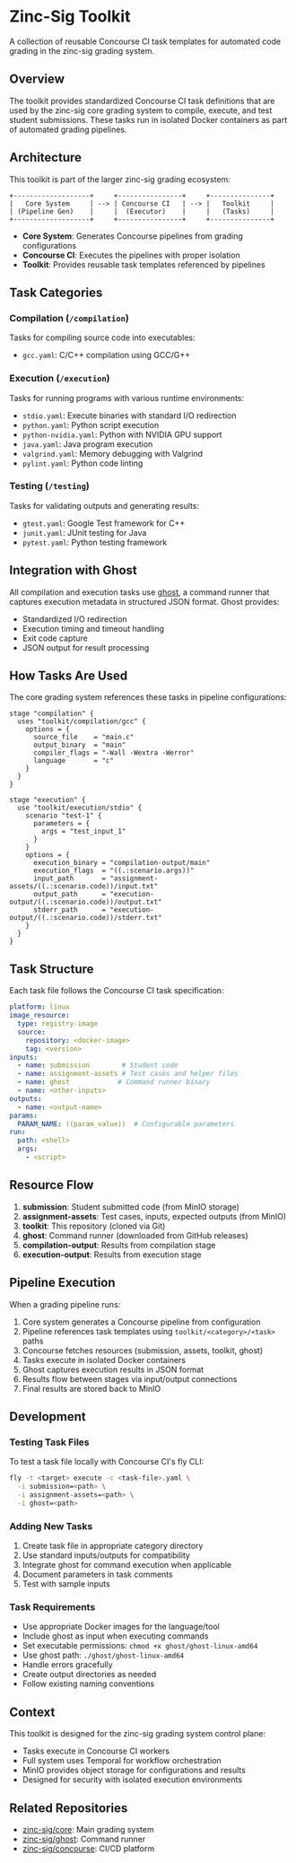# Zinc-Sig Toolkit

A collection of reusable Concourse CI task templates for automated code grading in the zinc-sig grading system.

## Overview

The toolkit provides standardized Concourse CI task definitions that are used by the zinc-sig core grading system to compile, execute, and test student submissions. These tasks run in isolated Docker containers as part of automated grading pipelines.

## Architecture

This toolkit is part of the larger zinc-sig grading ecosystem:

```
+-------------------+     +----------------+     +---------------+
|   Core System     | --> | Concourse CI   | --> |   Toolkit     |
| (Pipeline Gen)    |     |  (Executor)    |     |   (Tasks)     |
+-------------------+     +----------------+     +---------------+
```

- **Core System**: Generates Concourse pipelines from grading configurations
- **Concourse CI**: Executes the pipelines with proper isolation
- **Toolkit**: Provides reusable task templates referenced by pipelines

## Task Categories

### Compilation (`/compilation`)
Tasks for compiling source code into executables:
- `gcc.yaml`: C/C++ compilation using GCC/G++

### Execution (`/execution`)
Tasks for running programs with various runtime environments:
- `stdio.yaml`: Execute binaries with standard I/O redirection
- `python.yaml`: Python script execution
- `python-nvidia.yaml`: Python with NVIDIA GPU support
- `java.yaml`: Java program execution
- `valgrind.yaml`: Memory debugging with Valgrind
- `pylint.yaml`: Python code linting

### Testing (`/testing`)
Tasks for validating outputs and generating results:
- `gtest.yaml`: Google Test framework for C++
- `junit.yaml`: JUnit testing for Java
- `pytest.yaml`: Python testing framework

## Integration with Ghost

All compilation and execution tasks use [ghost](https://github.com/zinc-sig/ghost), a command runner that captures execution metadata in structured JSON format. Ghost provides:
- Standardized I/O redirection
- Execution timing and timeout handling
- Exit code capture
- JSON output for result processing

## How Tasks Are Used

The core grading system references these tasks in pipeline configurations:

```hcl
stage "compilation" {
  uses "toolkit/compilation/gcc" {
    options = {
      source_file    = "main.c"
      output_binary  = "main"
      compiler_flags = "-Wall -Wextra -Werror"
      language       = "c"
    }
  }
}

stage "execution" {
  use "toolkit/execution/stdio" {
    scenario "test-1" {
      parameters = {
        args = "test_input_1"
      }
    }
    options = {
      execution_binary = "compilation-output/main"
      execution_flags  = "((.:scenario.args))"
      input_path       = "assignment-assets/((.:scenario.code))/input.txt"
      output_path      = "execution-output/((.:scenario.code))/output.txt"
      stderr_path      = "execution-output/((.:scenario.code))/stderr.txt"
    }
  }
}
```

## Task Structure

Each task file follows the Concourse CI task specification:

```yaml
platform: linux
image_resource:
  type: registry-image
  source:
    repository: <docker-image>
    tag: <version>
inputs:
  - name: submission        # Student code
  - name: assignment-assets # Test cases and helper files
  - name: ghost            # Command runner binary
  - name: <other-inputs>
outputs:
  - name: <output-name>
params:
  PARAM_NAME: ((param_value))  # Configurable parameters
run:
  path: <shell>
  args:
    - <script>
```

## Resource Flow

1. **submission**: Student submitted code (from MinIO storage)
2. **assignment-assets**: Test cases, inputs, expected outputs (from MinIO)
3. **toolkit**: This repository (cloned via Git)
4. **ghost**: Command runner (downloaded from GitHub releases)
5. **compilation-output**: Results from compilation stage
6. **execution-output**: Results from execution stage

## Pipeline Execution

When a grading pipeline runs:

1. Core system generates a Concourse pipeline from configuration
2. Pipeline references task templates using `toolkit/<category>/<task>` paths
3. Concourse fetches resources (submission, assets, toolkit, ghost)
4. Tasks execute in isolated Docker containers
5. Ghost captures execution results in JSON format
6. Results flow between stages via input/output connections
7. Final results are stored back to MinIO

## Development

### Testing Task Files

To test a task file locally with Concourse CI's fly CLI:

```bash
fly -t <target> execute -c <task-file>.yaml \
  -i submission=<path> \
  -i assignment-assets=<path> \
  -i ghost=<path>
```

### Adding New Tasks

1. Create task file in appropriate category directory
2. Use standard inputs/outputs for compatibility
3. Integrate ghost for command execution when applicable
4. Document parameters in task comments
5. Test with sample inputs

### Task Requirements

- Use appropriate Docker images for the language/tool
- Include ghost as input when executing commands
- Set executable permissions: `chmod +x ghost/ghost-linux-amd64`
- Use ghost path: `./ghost/ghost-linux-amd64`
- Handle errors gracefully
- Create output directories as needed
- Follow existing naming conventions

## Context

This toolkit is designed for the zinc-sig grading system control plane:
- Tasks execute in Concourse CI workers
- Full system uses Temporal for workflow orchestration
- MinIO provides object storage for configurations and results
- Designed for security with isolated execution environments

## Related Repositories

- [zinc-sig/core](https://github.com/zinc-sig/core): Main grading system
- [zinc-sig/ghost](https://github.com/zinc-sig/ghost): Command runner
- [zinc-sig/concourse](https://github.com/concourse/concourse): CI/CD platform
